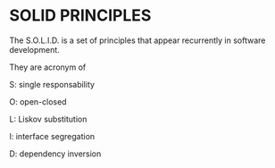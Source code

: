 # SOLID PRINCIPLES

The S.O.L.I.D. is a set of principles that appear recurrently in software 
development.

They are acronym of 

S: single responsability

O: open-closed

L: Liskov substitution

I: interface segregation

D: dependency inversion
